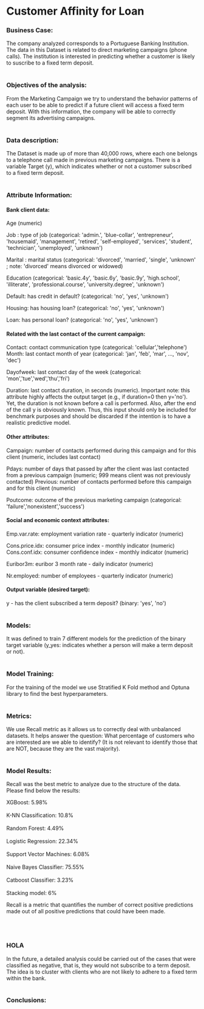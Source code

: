 # Customer Affinity for Loan

### Business Case:
The company analyzed corresponds to a Portuguese Banking Institution. The data in this Dataset is related to direct marketing campaigns (phone calls). The institution is interested in predicting whether a customer is likely to suscribe to a fixed term deposit.
<br>
<br>
### Objectives of the analysis:
From the Marketing Campaign we try to understand the behavior patterns of each user to be able to predict if a future client will access a fixed term deposit. With this information, the company will be able to correctly segment its advertising campaigns.
<br>
<br>
### Data description:
The Dataset is made up of more than 40,000 rows, where each one belongs to a telephone call made in previous marketing campaigns. There is a variable Target (y), which indicates whether or not a customer subscribed to a fixed term deposit.
<br>
<br>
### Attribute Information:
#### Bank client data:

Age (numeric)

Job : type of job (categorical: 'admin.', 'blue-collar', 'entrepreneur', 'housemaid', 'management', 'retired', 'self-employed', 'services', 'student', 'technician', 'unemployed', 'unknown')

Marital : marital status (categorical: 'divorced', 'married', 'single', 'unknown' ; note: 'divorced' means divorced or widowed)

Education (categorical: 'basic.4y', 'basic.6y', 'basic.9y', 'high.school', 'illiterate', 'professional.course', 'university.degree', 'unknown')

Default: has credit in default? (categorical: 'no', 'yes', 'unknown')

Housing: has housing loan? (categorical: 'no', 'yes', 'unknown')

Loan: has personal loan? (categorical: 'no', 'yes', 'unknown')

#### Related with the last contact of the current campaign:

Contact: contact communication type (categorical:
'cellular','telephone') Month: last contact month of year (categorical: 'jan', 'feb', 'mar', …, 'nov', 'dec')

Dayofweek: last contact day of the week (categorical:
'mon','tue','wed','thu','fri')

Duration: last contact duration, in seconds (numeric). Important
note: this attribute highly affects the output target (e.g., if duration=0 then y='no'). Yet, the duration is not known before a call is performed. Also, after the end of the call y is obviously known. Thus, this input should only be included for benchmark purposes and should be discarded if the intention is to have a realistic predictive model.

#### Other attributes:

Campaign: number of contacts performed during this campaign and for
this client (numeric, includes last contact)

Pdays: number of days that passed by after the client was last
contacted from a previous campaign (numeric; 999 means client was not previously contacted) Previous: number of contacts performed before this campaign and for this client (numeric)

Poutcome: outcome of the previous marketing campaign (categorical:
'failure','nonexistent','success')

#### Social and economic context attributes:

Emp.var.rate: employment variation rate - quarterly indicator
(numeric)

Cons.price.idx: consumer price index - monthly indicator (numeric)
Cons.conf.idx: consumer confidence index - monthly indicator
(numeric)

Euribor3m: euribor 3 month rate - daily indicator (numeric)

Nr.employed: number of employees - quarterly indicator (numeric)

#### Output variable (desired target):

y - has the client subscribed a term deposit? (binary: 'yes', 'no')
<br>
<br>
### Models:
It was defined to train 7 different models for the prediction of the binary target variable (y_yes: indicates whether a person will make a term deposit or not).
<br>
<br>
### Model Training:
For the training of the model we use Stratified K Fold method and Optuna library to find the best hyperparameters.
<br>
<br>
### Metrics:
We use Recall metric as it allows us to correctly deal with unbalanced datasets. It helps answer the question: What percentage of customers who are interested are we able to identify? (It is not relevant to identify those that are NOT, because they are the vast majority).
<br>
<br>
### Model Results:

Recall was the best metric to analyze due to the structure of the data. Please find below the results:

XGBoost: 5.98%
<br>
<br>
K-NN Classification: 10.8%
<br>
<br>
Random Forest: 4.49%
<br>
<br>
Logistic Regression: 22.34%
<br>
<br>
Support Vector Machines: 6.08%
<br>
<br>
Naive Bayes Classifier: 75.55%
<br>
<br>
Catboost Classifier: 3.23%
<br>
<br>
Stacking model: 6%

Recall is a metric that quantifies the number of correct positive predictions made out of all positive predictions that could have been made.

<br>
<br>

### HOLA

In the future, a detailed analysis could be carried out of the cases that were classified as negative, that is, they would not subscribe to a term deposit.
The idea is to cluster with clients who are not likely to adhere to a fixed term within the bank.
<br>
<br>

### Conclusions:


